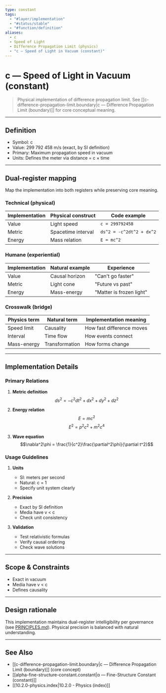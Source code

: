 ```yaml
---
type: constant
tags:
  - "#layer/implementation"
  - "#status/stable"
  - "#function/definition"
aliases:
  - c
  - Speed of Light
  - Difference Propagation Limit (physics)
  - "c — Speed of Light in Vacuum (constant)"
---
```


# c — Speed of Light in Vacuum (constant)

> Physical implementation of difference propagation limit.
> See [[c-difference-propagation-limit.boundary\|c — Difference Propagation Limit (boundary)]] for core conceptual meaning.

---

## Definition

- Symbol: c
- Value: 299 792 458 m/s (exact, by SI definition)
- Primary: Maximum propagation speed in vacuum
- Units: Defines the meter via distance = c × time

---

## Dual‑register mapping

Map the implementation into both registers while preserving core meaning.

### Technical (physical)

| Implementation | Physical construct | Code example |
|----------------|-------------------|--------------|
| Value | Light speed | `c = 299792458` |
| Metric | Spacetime interval | `ds^2 = -c^2dt^2 + dx^2` |
| Energy | Mass relation | `E = mc^2` |

### Humane (experiential)

| Implementation | Natural example | Experience |
|----------------|----------------|------------|
| Value | Causal horizon | "Can't go faster" |
| Metric | Light cone | "Future vs past" |
| Energy | Mass-energy | "Matter is frozen light" |

### Crosswalk (bridge)

| Physics term | Natural term | Implementation meaning |
|-------------|-------------|----------------------|
| Speed limit | Causality | How fast difference moves |
| Interval | Time flow | How events connect |
| Mass-energy | Transformation | How forms change |

---

## Implementation Details

### Primary Relations

1. **Metric definition**
   $$ds^2 = -c^2dt^2 + dx^2 + dy^2 + dz^2$$

2. **Energy relation**
   $$E = mc^2$$
   $$E^2 = p^2c^2 + m^2c^4$$

3. **Wave equation**
   $$\nabla^2\phi = \frac{1}{c^2}\frac{\partial^2\phi}{\partial t^2}$$

### Usage Guidelines

1. **Units**
   - SI: meters per second
   - Natural: c = 1
   - Specify unit system clearly

2. **Precision**
   - Exact by SI definition
   - Media have v < c
   - Check unit consistency

3. **Validation**
   - Test relativistic formulas
   - Verify causal ordering
   - Check wave solutions

---

## Scope & Constraints

- Exact in vacuum
- Media have v < c
- Defines causality

---

## Design rationale

This implementation maintains dual-register intelligibility per governance (see [PRINCIPLES.md](../../../../../../PRINCIPLES.md)). Physical precision is balanced with natural understanding.

---

## See Also

- [[c-difference-propagation-limit.boundary\|c — Difference Propagation Limit (boundary)]] (core concept)
- [[alpha-fine-structure-constant.constant\|α — Fine-Structure Constant (constant)]]
- [[10.2.0-physics.index\|10.2.0 - Physics (index)]]
